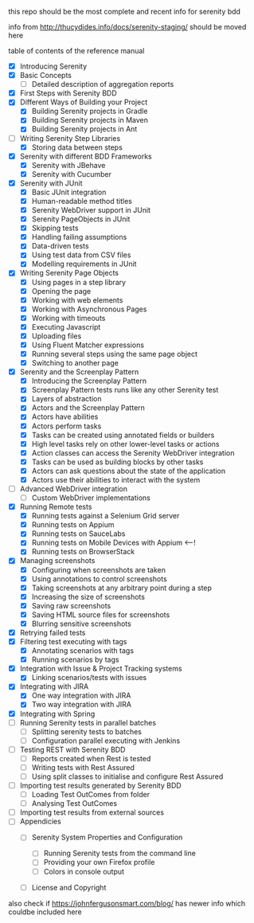 this repo should be the most complete and recent info for serenity bdd
 
info from http://thucydides.info/docs/serenity-staging/ should be moved here   

table of contents of the reference manual
- [x] Introducing Serenity
- [x] Basic Concepts
  - [ ] Detailed description of aggregation reports <!-- seems to not be present and IMHO shouldn't be here anyway. 
  TODO: maybe move to section about report and living documentation-->
- [X] First Steps with Serenity BDD 
- [x] Different Ways of Building your Project <!-- done junit starter demonstrates maven and gradle -->
  - [x] Building Serenity projects in Gradle
  - [x] Building Serenity projects in Maven
  - [x] Building Serenity projects in Ant <!-- obsolete --> 
- [ ] Writing Serenity Step Libraries <!-- TODO all moved to "working with step libraries"? -->
  - [X] Storing data between steps <!-- Serenity.setSessionVariable is missing in the new docs, @Shared is used instead -->
- [x] Serenity with different BDD Frameworks
  - [x] Serenity with JBehave
  - [x] Serenity with Cucumber
- [x] Serenity with JUnit
  - [x] Basic JUnit integration
  - [x] Human-readable method titles
  - [x] Serenity WebDriver support in JUnit
  - [x] Serenity PageObjects in JUnit 
  - [x] Skipping tests
  - [x] Handling failing assumptions
  - [x] Data-driven tests
  - [x] Using test data from CSV files
  - [x] Modelling requirements in JUnit
- [x] Writing Serenity Page Objects
  - [x] Using pages in a step library
  - [x] Opening the page
  - [x] Working with web elements
  - [x] Working with Asynchronous Pages
  - [x] Working with timeouts
  - [x] Executing Javascript
  - [x] Uploading files
  - [x] Using Fluent Matcher expressions
  - [x] Running several steps using the same page object
  - [x] Switching to another page
- [x] Serenity and the Screenplay Pattern
  - [x] Introducing the Screenplay Pattern
  - [x] Screenplay Pattern tests runs like any other Serenity test
  - [x] Layers of abstraction
  - [x] Actors and the Screenplay Pattern
  - [x] Actors have abilities
  - [x] Actors perform tasks
  - [x] Tasks can be created using annotated fields or builders
  - [x] High level tasks rely on other lower-level tasks or actions
  - [x] Action classes can access the Serenity WebDriver integration
  - [x] Tasks can be used as building blocks by other tasks
  - [x] Actors can ask questions about the state of the application
  - [x] Actors use their abilities to interact with the system
- [ ] Advanced WebDriver integration <!-- TODO -->
  - [ ] Custom WebDriver implementations
- [x] Running Remote tests
  - [x] Running tests against a Selenium Grid server
  - [x] Running tests on Appium
  - [x] Running tests on SauceLabs
  - [x] Running tests on Mobile Devices with Appium <--!
  - [x] Running tests on BrowserStack
- [x] Managing screenshots
  - [x] Configuring when screenshots are taken
  - [x] Using annotations to control screenshots
  - [x] Taking screenshots at any arbitrary point during a step
  - [x] Increasing the size of screenshots
  - [x] Saving raw screenshots
  - [x] Saving HTML source files for screenshots
  - [x] Blurring sensitive screenshots
- [x] Retrying failed tests <!-- obsolete, use -Dfailsafe.rerunFailingTestsCount=3 -->
- [x] Filtering test executing with tags <!-- jbehave info missing though, maybe a case of not invented here -->
  - [x] Annotating scenarios with tags
  - [x] Running scenarios by tags 
- [x] Integration with Issue & Project Tracking systems
  - [x] Linking scenarios/tests with issues
- [x] Integrating with JIRA
  - [x] One way integration with JIRA
  - [x] Two way integration with JIRA
- [x] Integrating with Spring
- [ ] Running Serenity tests in parallel batches
  - [ ] Splitting serenity tests to batches
  - [ ] Configuration parallel executing with Jenkins
- [ ] Testing REST with Serenity BDD
  - [ ] Reports created when Rest is tested
  - [ ] Writing tests with Rest Assured
  - [ ] Using split classes to initialise and configure Rest Assured
- [ ] Importing test results generated by Serenity BDD
  - [ ] Loading Test OutComes from folder
  - [ ] Analysing Test OutComes
- [ ] Importing test results from external sources
- [ ] Appendicies
  - [ ] Serenity System Properties and Configuration
    - [ ] Running Serenity tests from the command line
    - [ ] Providing your own Firefox profile
    - [ ] Colors in console output
  - [ ] License and Copyright



also check if https://johnfergusonsmart.com/blog/ has newer info which couldbe included here